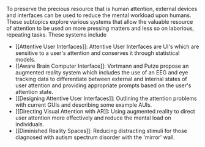 To preserve the precious resource that is human attention, external devices and interfaces can be used to reduce the mental workload upon humans. These subtopics explore various systems that allow the valuable resource of attention to be used on more pressing matters and less so on laborious, repeating tasks. These systems include

- [[Attentive User Interfaces]]: Attentive User Interfaces are UI's which are sensitive to a user's attention and conserves it through statistical models.
- [[Aware Brain Computer Interface]]: Vortmann and Putze propose an augmented reality system which includes the use of an EEG and eye tracking data to differentiate between external and internal states of user attention and providing appropriate prompts based on the user's attention state.
- [[Designing Attentive User Interfaces]]: Outlining the attention problems with current GUIs and describing some example AUIs.
- [[Directing Visual Attention with AR]]: Using augmented reality to direct user attention more effectively and reduce the mental load on individuals.
- [[Diminished Reality Spaces]]: Reducing distracting stimuli for those diagnosed with autism spectrum disorder with the 'mirror' wall.